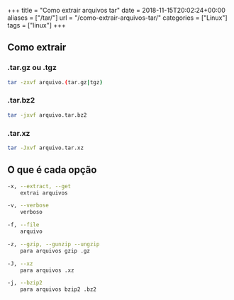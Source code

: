 +++
title = "Como extrair arquivos tar"
date = 2018-11-15T20:02:24+00:00
aliases = ["/tar/"]
url = "/como-extrair-arquivos-tar/"
categories = ["Linux"]
tags = ["linux"]
+++

## Como extrair

### **.tar.gz ou .tgz**
```bash
tar -zxvf arquivo.(tar.gz|tgz)
```

### .tar.bz2
```bash
tar -jxvf arquivo.tar.bz2
```

### .tar.xz
```bash
tar -Jxvf arquivo.tar.xz
```


## O que é cada opção
```bash
-x, --extract, --get
    extrai arquivos

-v, --verbose
    verboso

-f, --file
    arquivo

-z, --gzip, --gunzip --ungzip
    para arquivos gzip .gz

-J, --xz
    para arquivos .xz

-j, --bzip2
    para arquivos bzip2 .bz2
```
